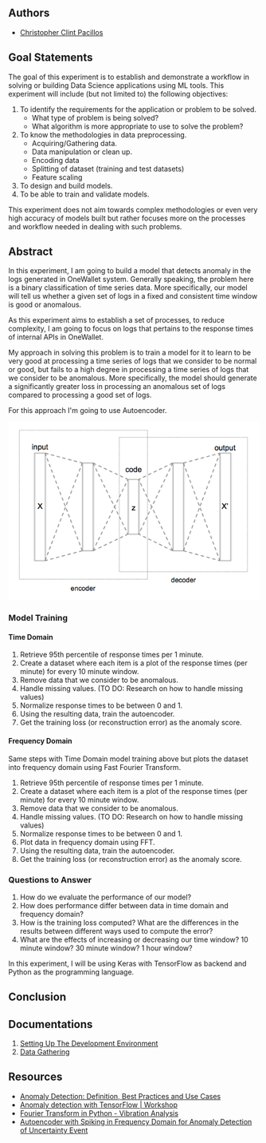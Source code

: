 ## Authors
* [Christopher Clint Pacillos](https://app.identifi.com/profile/0095e202d60a44b88bc75ca97c266e2e)

## Goal Statements

The goal of this experiment is to establish and demonstrate a workflow in solving or building Data Science applications using ML tools.
This experiment will include (but not limited to) the following objectives:

1. To identify the requirements for the application or problem to be solved.
    - What type of problem is being solved?
    - What algorithm is more appropriate to use to solve the problem?
2. To know the methodologies in data preprocessing.
    - Acquiring/Gathering data.
    - Data manipulation or clean up.
    - Encoding data
    - Splitting of dataset (training and test datasets)
    - Feature scaling
3. To design and build models.
4. To be able to train and validate models.

This experiment does not aim towards complex methodologies or even very high accuracy of models built but rather focuses more on the processes and workflow needed in dealing with such problems.

## Abstract

In this experiment, I am going to build a model that detects anomaly in the logs generated in OneWallet system. Generally speaking, the problem here is a binary classification of time series data. More specifically, our model will tell us whether a given set of logs in a fixed and consistent time window is good or anomalous.

As this experiment aims to establish a set of processes, to reduce complexity, I am going to focus on logs that pertains to the response times of internal APIs in OneWallet.

My approach in solving this problem is to train a model for it to learn to be very good at processing a time series of logs that we consider to be normal or good, but fails to a high degree in processing a time series of logs that we consider to be anomalous. More specifically, the model should generate a significantly greater loss in processing an anomalous set of logs compared to processing a good set of logs.

For this approach I'm going to use Autoencoder.

![Autoencoder](./docs/autoencoder.png "Autoencoder")

### Model Training

#### Time Domain

1. Retrieve 95th percentile of response times per 1 minute.
2. Create a dataset where each item is a plot of the response times (per minute) for every 10 minute window.
3. Remove data that we consider to be anomalous.
4. Handle missing values. (TO DO: Research on how to handle missing values)
5. Normalize response times to be between 0 and 1.
6. Using the resulting data, train the autoencoder.
7. Get the training loss (or reconstruction error) as the anomaly score.

#### Frequency Domain

Same steps with Time Domain model training above but plots the dataset into frequency domain using Fast Fourier Transform.
1. Retrieve 95th percentile of response times per 1 minute.
2. Create a dataset where each item is a plot of the response times (per minute) for every 10 minute window.
3. Remove data that we consider to be anomalous.
4. Handle missing values. (TO DO: Research on how to handle missing values)
5. Normalize response times to be between 0 and 1.
6. Plot data in frequency domain using FFT.
7. Using the resulting data, train the autoencoder.
8. Get the training loss (or reconstruction error) as the anomaly score.

### Questions to Answer

1. How do we evaluate the performance of our model?
2. How does performance differ between data in time domain and frequency domain?
3. How is the training loss computed? What are the differences in the results between different ways used to compute the error?
4. What are the effects of increasing or decreasing our time window? 10 minute window? 30 minute window? 1 hour window?

In this experiment, I will be using Keras with TensorFlow as backend and Python as the programming language.

## Conclusion

## Documentations

1. [Setting Up The Development Environment](./docs/setting-up-the-development-environment.md)
2. [Data Gathering](./docs/data-gathering.md)

## Resources
- [Anomaly Detection: Definition, Best Practices and Use Cases](https://datrics.ai/anomaly-detection-best-practices)
- [Anomaly detection with TensorFlow | Workshop](https://www.youtube.com/watch?v=2K3ScZp1dXQ)
- [Fourier Transform in Python - Vibration Analysis](https://www.alphabold.com/fourier-transform-in-python-vibration-analysis/)
- [Autoencoder with Spiking in Frequency Domain for Anomaly Detection of Uncertainty Event](https://www.atlantis-press.com/journals/jrnal/125935236/view)
